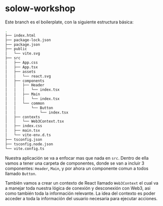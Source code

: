 # solow-workshop

Este branch es el boilerplate, con la siguiente estructura básica:

```bash
.
├── index.html
├── package-lock.json
├── package.json
├── public
│   └── vite.svg
├── src
│   ├── App.css
│   ├── App.tsx
│   ├── assets
│   │   └── react.svg
│   ├── components
│   │   ├── Header
│   │   │   └── index.tsx
│   │   ├── Main
│   │   │   └── index.tsx
│   │   └── common
│   │       └── Button
│   │           └── index.tsx
│   ├── contexts
│   │   └── Web3Context.tsx
│   ├── index.css
│   ├── main.tsx
│   └── vite-env.d.ts
├── tsconfig.json
├── tsconfig.node.json
└── vite.config.ts
```

Nuestra aplicación se va a enfocar mas que nada en `src`. Dentro de ella vamos a tener una carpeta de componentes, donde se van a incluir 3 componentes: `Header`, `Main`, y por ahora un componente comun a todos llamado `Button`.

También vamos a crear un contexto de React llamado `Web3Context` el cual va a manejar toda nuestra lógica de conexión y desconexión con Web3, asi como también toda la información relevante. La idea del contexto es poder acceder a toda la información del usuario necesaria para ejecutar acciones.

